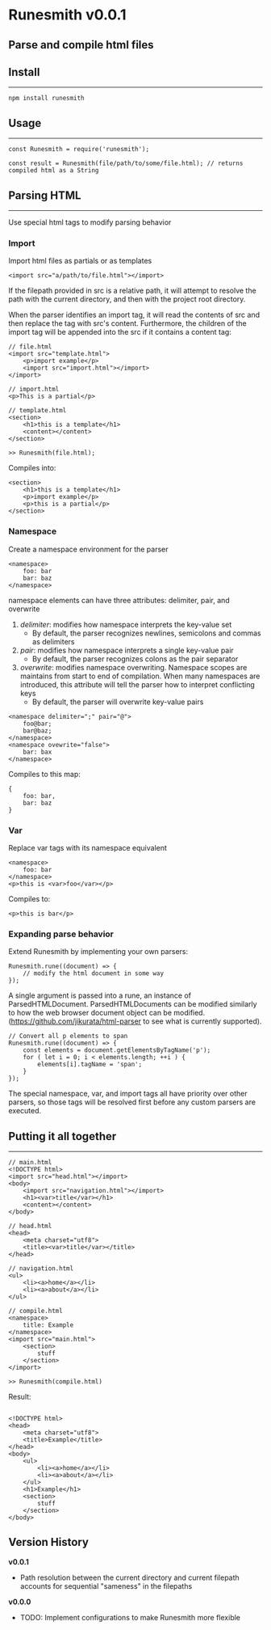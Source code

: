 # Runesmith v0.0.1
Parse and compile html files
---
## Install
---
```
npm install runesmith
```
## Usage
---
```
const Runesmith = require('runesmith');

const result = Runesmith(file/path/to/some/file.html); // returns compiled html as a String
```
## Parsing HTML
---
Use special html tags to modify parsing behavior
### Import
Import html files as partials or as templates
```
<import src="a/path/to/file.html"></import>
```
If the filepath provided in src is a relative path, it will attempt to resolve the path with the current directory, and then with the project root directory.

When the parser identifies an import tag, it will read the contents of src and then replace the tag with src's content. Furthermore, the children of the import tag will be appended into the src if it contains a content tag:
```
// file.html
<import src="template.html">
    <p>import example</p>
    <import src="import.html"></import>
</import>

// import.html
<p>This is a partial</p>

// template.html
<section>
    <h1>this is a template</h1>
    <content></content>
</section>

>> Runesmith(file.html);
```
Compiles into:
```
<section>
    <h1>this is a template</h1>
    <p>import example</p>
    <p>this is a partial</p>
</section>
```
### Namespace
Create a namespace environment for the parser
```
<namespace>
    foo: bar
    bar: baz
</namespace>
```
namespace elements can have three attributes: delimiter, pair, and overwrite
1. *delimiter*: modifies how namespace interprets the key-value set
    - By default, the parser recognizes newlines, semicolons and commas as delimiters
2. *pair*: modifies how namespace interprets a single key-value pair
    - By default, the parser recognizes colons as the pair separator
3. *overwrite*: modifies namespace overwriting. Namespace scopes are maintains from start to end of compilation. When many namespaces are introduced, this attribute will tell the parser how to interpret conflicting keys
    - By default, the parser will overwrite key-value pairs
```
<namespace delimiter=";" pair="@">
    foo@bar;
    bar@baz;
</namespace>
<namespace ovewrite="false">
    bar: bax
</namespace>
```
Compiles to this map:
```
{
    foo: bar,
    bar: baz
}
```
### Var
Replace var tags with its namespace equivalent
```
<namespace>
    foo: bar
</namespace>
<p>this is <var>foo</var></p>
```
Compiles to:
```
<p>this is bar</p>
```
### Expanding parse behavior
Extend Runesmith by implementing your own parsers:
```
Runesmith.rune((document) => {
    // modify the html document in some way
});
```
A single argument is passed into a rune, an instance of ParsedHTMLDocument. 
ParsedHTMLDocuments can be modified similarly to how the web browser document object can be modified. (https://github.com/jikurata/html-parser to see what is currently supported).
```
// Convert all p elements to span
Runesmith.rune((document) => {
    const elements = document.getElementsByTagName('p');
    for ( let i = 0; i < elements.length; ++i ) {
        elements[i].tagName = 'span';
    }
});
```
The special namespace, var, and import tags all have priority over other parsers, so those tags will be resolved first before any custom parsers are executed.
## Putting it all together
---
```
// main.html
<!DOCTYPE html>
<import src="head.html"></import>
<body>
    <import src="navigation.html"></import>
    <h1><var>title</var></h1>
    <content></content>
</body>

// head.html
<head>
    <meta charset="utf8">
    <title><var>title</var></title>
</head>

// navigation.html
<ul>
    <li><a>home</a></li>
    <li><a>about</a></li>
</ul>

// compile.html
<namespace>
    title: Example
</namespace>
<import src="main.html">
    <section>
        stuff
    </section>
</import>

>> Runesmith(compile.html)
```
Result:
```
    
<!DOCTYPE html>
<head>
    <meta charset="utf8">
    <title>Example</title>
</head>
<body>
    <ul>
        <li><a>home</a></li>
        <li><a>about</a></li>
    </ul>
    <h1>Example</h1>
    <section>
        stuff
    </section>
</body>
```
## Version History
**v0.0.1**
- Path resolution between the current directory and current filepath accounts for sequential "sameness" in the filepaths

**v0.0.0**
- TODO: Implement configurations to make Runesmith more flexible
